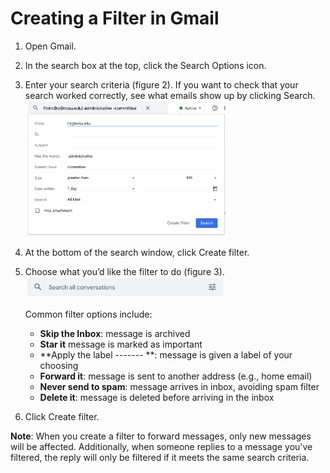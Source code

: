 # Creating a Filter in Gmail

1.  Open Gmail.
2.  In the search box at the top, click the Search Options icon.
3.  Enter your search criteria (figure 2). If you want to check that your search worked correctly, see what emails show up by clicking Search.
    <br><img src="./search-criteria.png" style="width:320px;">
4.  At the bottom of the search window, click Create filter.
5.  Choose what you’d like the filter to do (figure 3).
    <br><img src="./search-options.png" style="width:320px;">

    Common filter options include:

    - **Skip the Inbox**: message is archived
    - **Star it** message is marked as important
    - **Apply the label ------- **: message is given a label of your choosing
    - **Forward it**: message is sent to another address (e.g., home email)
    - **Never send to spam**: message arrives in inbox, avoiding spam filter
    - **Delete it**: message is deleted before arriving in the inbox

6.  Click Create filter.

**Note**: When you create a filter to forward messages, only new messages will be affected. Additionally, when someone replies to a message you've filtered, the reply will only be filtered if it meets the same search criteria.
